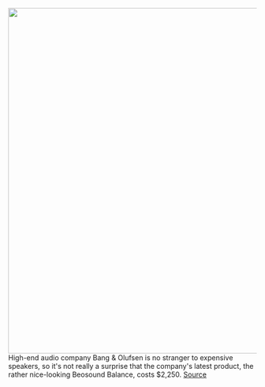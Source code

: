 <img src='https://cdn.vox-cdn.com/uploads/chorus_asset/file/11490453/a-01.0.png' width='700px' /><br/>
High-end audio company Bang & Olufsen is no stranger to expensive speakers, so it's not really a surprise that the company's latest product, the rather nice-looking Beosound Balance, costs $2,250.
<a href='https://www.theverge.com/circuitbreaker/2020/3/5/21166104/bang-olufsen-beosound-balance-price-google-assistant-design-speaker'> Source <a/>